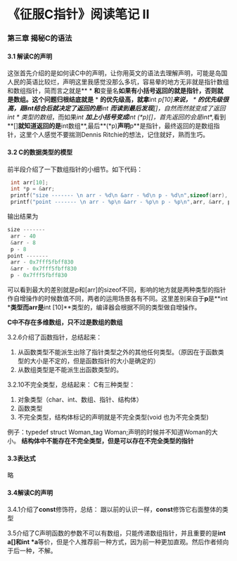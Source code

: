# 《征服C指针》阅读笔记 II

### 第三章 揭秘C的语法
#### 3.1 解读C的声明
这张首先介绍的是如何读C中的声明，让你用英文的语法去理解声明，可能是岛国人民的英语比较烂，声明这里我感觉没那么多坑，容易晕的地方无非就是指针数组和数组指针，简而言之就是** * **和**变量名**如果有小括号返回的就是指针，否则就是数组。这个问题归根结底就是** * **的优先级高，就拿**int *p[10]**来说，** * **的优先级很高，跟int结合后就决定了返回的是**int ***而读到最后发现**[]**，自然而然就变成了**返回int * 类型的数组**，而如果**int ***加上小括号变成**int (*p)[]**，首先返回的会是**int**,看到**[]**就知道返回的是**int数组**,最后**(*p)**声明**p**是指针，最终返回的是数组指针，这里个人感觉不要揣测Dennis Ritchie的想法，记住就好，熟而生巧。

#### 3.2 C的数据类型的模型
前半段介绍了一下数组指针的小细节。如下代码：

```c
 int arr[10];
 int *p = &arr;
 printf("size ------- \n arr - %d\n &arr - %d\n p - %d\n",sizeof(arr), sizeof(&arr), sizeof(p));
 printf("point ------- \n arr - %p\n &arr - %p\n p - %p\n",arr, &arr, p);
```

输出结果为

```c    
size ------- 
 arr - 40
 &arr - 8
 p - 8
point ------- 
 arr - 0x7fff5fbff830
 &arr - 0x7fff5fbff830
 p - 0x7fff5fbff830
```
可以看到最大的差别就是p和[arr]的sizeof不同，影响的地方就是两种类型的指针作自增操作的时候数值不同，两者的运用场景各有不同。这里差别来自于**p**是**int ***类型而arr是**int [10]**类型的，编译器会根据不同的类型做自增操作。

**C中不存在多维数组，只不过是数组的数组**

3.2.6介绍了函数指针，总结起来：

1. 从函数类型不能派生出除了指针类型之外的其他任何类型。（原因在于函数类型的大小是不定的，但是函数指针的大小是确定的）
2. 从数组类型是不能派生出函数类型的。

3.2.10不完全类型，总结起来：
C有三种类型：

1. 对象类型（char、int、数组、指针、结构体）
2. 函数类型
3. 不完全类型，结构体标记的声明就是不完全类型(void 也为不完全类型)

例子：typedef struct Woman_tag Woman;声明的时候并不知道Woman的大小。
**结构体中不能存在不完全类型，但是可以存在不完全类型的指针**

#### 3.3表达式
略

#### 3.4解读C的声明
3.4.1介绍了**const**修饰符，总结：
跟以前的认识一样，**const**修饰它右面整体的类型

3.5介绍了C声明函数的参数不可以有数组，只能传递数组指针，并且重要的是**int a[]**和**int *a**等价，但是个人推荐前一种方式，因为前一种更加直观。然后作者倾向于后一种，不解。

